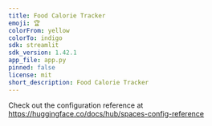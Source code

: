 ```yaml
---
title: Food Calorie Tracker
emoji: 🏆
colorFrom: yellow
colorTo: indigo
sdk: streamlit
sdk_version: 1.42.1
app_file: app.py
pinned: false
license: mit
short_description: Food Calorie Tracker
---
```


Check out the configuration reference at https://huggingface.co/docs/hub/spaces-config-reference
